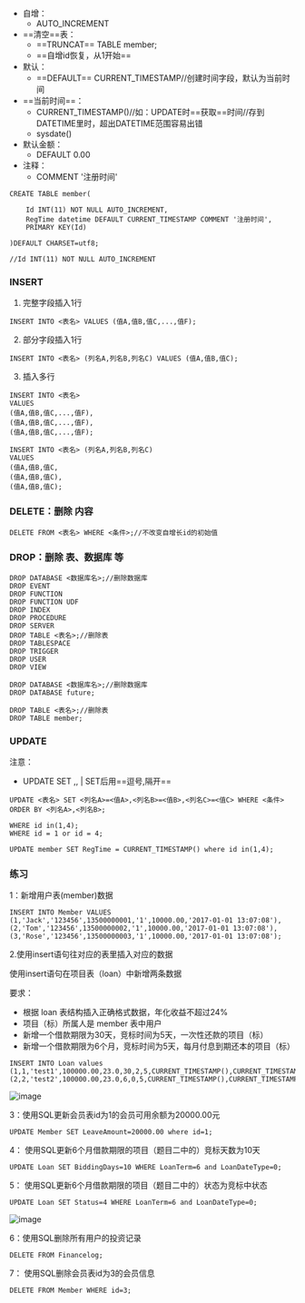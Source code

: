 - 自增：
    - AUTO_INCREMENT
- ==清空==表：
    - ==TRUNCAT== TABLE member; 
    - ==自增id恢复，从1开始==
- 默认：
    - ==DEFAULT== CURRENT_TIMESTAMP//创建时间字段，默认为当前时间 
- ==当前时间==：
    - CURRENT_TIMESTAMP()//如：UPDATE时==获取==时间//存到DATETIME里时，超出DATETIME范围容易出错
    - sysdate()
- 默认金额：
    - DEFAULT 0.00 
- 注释：
    - COMMENT '注册时间'

```
CREATE TABLE member(

    Id INT(11) NOT NULL AUTO_INCREMENT,
    RegTime datetime DEFAULT CURRENT_TIMESTAMP COMMENT '注册时间',
    PRIMARY KEY(Id)

)DEFAULT CHARSET=utf8;

//Id INT(11) NOT NULL AUTO_INCREMENT
```

### INSERT
1. 完整字段插入1行
```
INSERT INTO <表名> VALUES (值A,值B,值C,...,值F);
```
2. 部分字段插入1行
```
INSERT INTO <表名> (列名A,列名B,列名C) VALUES (值A,值B,值C);
```
3. 插入多行
```
INSERT INTO <表名>
VALUES 
(值A,值B,值C,...,值F),
(值A,值B,值C,...,值F),
(值A,值B,值C,...,值F);

INSERT INTO <表名> (列名A,列名B,列名C)
VALUES 
(值A,值B,值C,
(值A,值B,值C),
(值A,值B,值C);
```
### DELETE：删除 内容
```
DELETE FROM <表名> WHERE <条件>;//不改变自增长id的初始值
```
### DROP：删除 表、数据库 等

```
DROP DATABASE <数据库名>;//删除数据库
DROP EVENT
DROP FUNCTION
DROP FUNCTION UDF
DROP INDEX
DROP PROCEDURE
DROP SERVER
DROP TABLE <表名>;//删除表
DROP TABLESPACE
DROP TRIGGER
DROP USER
DROP VIEW
```
```
DROP DATABASE <数据库名>;//删除数据库
DROP DATABASE future;

DROP TABLE <表名>;//删除表
DROP TABLE member;
```
### UPDATE
注意：
- UPDATE SET ,, | SET后用==逗号,隔开==
```
UPDATE <表名> SET <列名A>=<值A>,<列名B>=<值B>,<列名C>=<值C> WHERE <条件> ORDER BY <列名A>,<列名B>;
```
```
WHERE id in(1,4);
WHERE id = 1 or id = 4;

UPDATE member SET RegTime = CURRENT_TIMESTAMP() where id in(1,4);
```
### 练习
1：新增用户表(member)数据
```
INSERT INTO Member VALUES
(1,'Jack','123456',13500000001,'1',10000.00,'2017-01-01 13:07:08'),
(2,'Tom','123456',13500000002,'1',10000.00,'2017-01-01 13:07:08'),
(3,'Rose','123456',13500000003,'1',10000.00,'2017-01-01 13:07:08');
```
2.使用insert语句往对应的表里插入对应的数据

使用insert语句在项目表（loan）中新增两条数据

 要求：    
 -	根据 loan 表结构插入正确格式数据，年化收益不超过24%   
 -	项目（标）所属人是 member 表中用户    
-	新增一个借款期限为30天，竞标时间为5天，一次性还款的项目（标）  
  -	新增一个借款期限为6个月，竞标时间为5天，每月付息到期还本的项目（标）
```
INSERT INTO Loan values
(1,1,'test1',100000.00,23.0,30,2,5,CURRENT_TIMESTAMP(),CURRENT_TIMESTAMP(),NULL,1),
(2,2,'test2',100000.00,23.0,6,0,5,CURRENT_TIMESTAMP(),CURRENT_TIMESTAMP(),NULL,1);
```
![image](http://upload-images.jianshu.io/upload_images/2897320-0ba0f8008a966a5e.png?imageMogr2/auto-orient/strip%7CimageView2/2/w/1240)

3：使用SQL更新会员表id为1的会员可用余额为20000.00元 
```
UPDATE Member SET LeaveAmount=20000.00 where id=1;
```

4： 使用SQL更新6个月借款期限的项目（题目二中的）竞标天数为10天 
```
UPDATE Loan SET BiddingDays=10 WHERE LoanTerm=6 and LoanDateType=0;
```

5： 使用SQL更新6个月借款期限的项目（题目二中的）状态为竞标中状态 
```
UPDATE Loan SET Status=4 WHERE LoanTerm=6 and LoanDateType=0;
```
![image](http://upload-images.jianshu.io/upload_images/2897320-f8e96dbd7afe6951.png?imageMogr2/auto-orient/strip%7CimageView2/2/w/1240)

6：使用SQL删除所有用户的投资记录
```
DELETE FROM Financelog;
```

7： 使用SQL删除会员表id为3的会员信息
```
DELETE FROM Member WHERE id=3;
```






